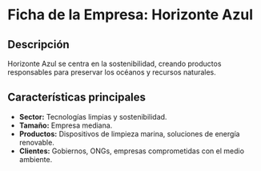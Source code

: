 # Ficha de la Empresa: Horizonte Azul

## Descripción
Horizonte Azul se centra en la sostenibilidad, creando productos responsables para preservar los océanos y recursos naturales.  

## Características principales
- **Sector:** Tecnologías limpias y sostenibilidad.  
- **Tamaño:** Empresa mediana.  
- **Productos:** Dispositivos de limpieza marina, soluciones de energía renovable.  
- **Clientes:** Gobiernos, ONGs, empresas comprometidas con el medio ambiente.  
